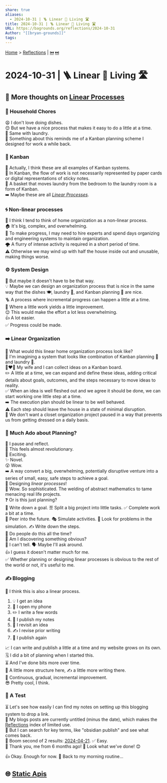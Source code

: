 ```yaml
---
share: true
aliases:
  - 2024-10-31 | 🪜 Linear 🏡 Living 🛣️
title: 2024-10-31 | 🪜 Linear 🏡 Living 🛣️
URL: https://bagrounds.org/reflections/2024-10-31
Author: "[[bryan-grounds]]"
tags: 
---
```

[Home](../index.md) > [Reflections](./index.md) | [⏮️](./2024-10-30.md) [⏭️](./2024-11-01.md)  
# 2024-10-31 | 🪜 Linear 🏡 Living 🛣️  
## 🤔 More thoughts on [Linear Processes](../topics/linear-processes.md)  
### 🏡 Household Chores  
😩 I don't love doing dishes.  
😊 But we have a nice process that makes it easy to do a little at a time.  
🧺 Same with laundry.  
🤔 Something about this reminds me of a Kanban planning scheme I designed for work a while back.  
  
### 🚦 Kanban  
🤔 Actually, I think these are all examples of Kanban systems.  
🚦 In Kanban, the flow of work is not necessarily represented by paper cards or digital representations of sticky notes.  
🧺 A basket that moves laundry from the bedroom to the laundry room is a form of Kanban.  
➡️ Maybe these are all _[Linear Processes](../topics/linear-processes.md)_.  
  
### 🌀 Non-linear processes  
🤔 I think I tend to think of home organization as a non-linear process.  
🏠 It's big, complex, and overwhelming.  
👷 To make progress, I may need to hire experts and spend days organizing and engineering systems to maintain organization.  
🌪️ A flurry of intense activity is required in a short period of time.  
⚠️ Otherwise we may wind up with half the house inside out and unusable, making things worse.  
  
### ⚙️ System Design  
🤔 But maybe it doesn't have to be that way.  
💡 Maybe we can design an organization process that is nice in the same way that the dishes 🍽️, laundry 🧺, and Kanban planning 🚦 are nice.  
🪜 A process where incremental progress can happen a little at a time.  
🤏 Where a little work yields a little improvement.  
😌 This would make the effort a lot less overwhelming.  
👍 A lot easier.  
✅ Progress could be made.  
  
### ➡️ Linear Organization  
🤔 What would this linear home organization process look like?  
💭 I'm imagining a system that looks like combination of Kanban planning 🚦 and laundry 🧺.  
👩‍❤️‍👨 My wife and I can collect ideas on a Kanban board.  
✏️ A little at a time, we can expand and define these ideas, adding critical details about goals, outcomes, and the steps necessary to move ideas to reality.  
✅ When an idea is well fleshed out and we agree it should be done, we can start working one little step at a time.  
➡️ The execution plan should be linear to be well behaved.  
⚠️ Each step should leave the house in a state of minimal disruption.  
👚 We don't want a closet organization project paused in a way that prevents us from getting dressed on a daily basis.  
  
### 🤔 Much Ado about Planning?  
🧘 I pause and reflect.  
🤯 This feels almost revolutionary.  
🤩 Exciting.  
✨ Novel.  
😲 Wow.  
➡️ A way convert a big, overwhelming, potentially disruptive venture into a series of small, easy, safe steps to achieve a goal.  
📐 Designing _linear processes_!  
🤯 Wow. So sophisticated. The welding of abstract mathematics to tame menacing real life projects.  
❓ Or is this just planning?  
📝 Write down a goal. 쪼 Split a big project into little tasks. ✅ Complete work a bit at a time.  
🔮 Peer into the future. 🎭 Simulate activities. 🔎 Look for problems in the simulation. ✍️ Write down the steps.  
🤔 Do people do this all the time?  
🧐 Am I discovering something obvious?  
🤷 I can't tell. 🗣️ Maybe I'll ask around.  
👍 I guess it doesn't matter much for me.  
✅ Whether planning or designing linear processes is obvious to the rest of the world or not, it's useful to me.  
  
### ✍️ Blogging  
🧠 I think this is also a linear process.  
  
1. 💡 I get an idea  
2. 📱 I open my phone  
3. ✏️ I write a few words  
4. 🚀 I publish my notes  
5. 🔄 I revisit an idea  
6. ✍️ I revise prior writing  
7. 📢 I publish again  
  
📈 I can write and publish a little at a time and my website grows on its own.  
🗓️ I did a bit of planning when I started this.  
⏳ And I've done bits more over time.  
🧱 A little more structure here, ✍️ a little more writing there.  
🌱 Continuous, gradual, incremental improvement.  
😎 Pretty cool, I think.  
  
### 🧪 A Test  
⏳ Let's see how easily I can find my notes on setting up this blogging system to drop a link.  
📝 My blogs posts are currently untitled (minus the date), which makes the [Reflections](./index.md) index of limited use.  
🔎 But I can search for key terms, like "obsidian publish" and see what comes back.  
🎉 Boom second of 2 results: [2024-04-21](./2024-04-21.md). ✅ Easy.  
🥳 Thank you, me from 6 months ago! 🚀 Look what we've done! 😊  
  
👍 Okay. Enough for now. 🌅 Back to my morning routine...  
  
## 🌐 [Static Apis](../topics/static-apis.md)  

